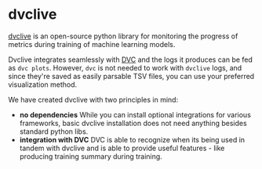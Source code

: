# dvclive

[dvclive](/doc/dvclive) is an open-source python library for monitoring
the progress of metrics during training of machine learning models.

Dvclive integrates seamlessly with [DVC](https://dvc.org/) and the logs it
produces can be fed as `dvc plots`. However, `dvc` is not needed to work with
`dvclive` logs, and since they're saved as easily parsable TSV files, you can
use your preferred visualization method.

We have created dvclive with two principles in mind:

- **no dependencies** While you can install optional integrations for various
  frameworks, basic dvclive installation does not need anything besides standard
  python libs.
- **integration with DVC** DVC is able to recognize when its being used in
  tandem with dvclive and is able to provide useful features - like producing
  training summary during training.
